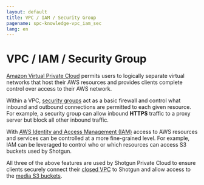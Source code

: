 ```yaml
---
layout: default
title: VPC / IAM / Security Group
pagename: spc-knowledge-vpc_iam_sec
lang: en
---
```


# VPC / IAM / Security Group

[Amazon Virtual Private Cloud](https://aws.amazon.com/vpc/) permits users to logically separate virtual networks that host their AWS resources and provides clients complete control over access to their AWS network.

Within a VPC, [security groups](https://docs.aws.amazon.com/vpc/latest/userguide/VPC_SecurityGroups.html) act as a basic firewall and control what inbound and outbound connections are permitted to each given resource. For example, a security group can allow inbound **HTTPS** traffic to a proxy server but block all other inbound traffic.

With [AWS Identity and Access Management (IAM)](https://aws.amazon.com/iam/) access to AWS resources and services can be controlled at a more fine-grained level. For example, IAM can be leveraged to control who or which resources can access S3 buckets used by Shotgun.

All three of the above features are used by Shotgun Private Cloud to ensure clients securely connect their [closed VPC](../setup/closed_vpc.md) to Shotgun and allow access to the [media S3 buckets](../setup/s3_bucket.md).
